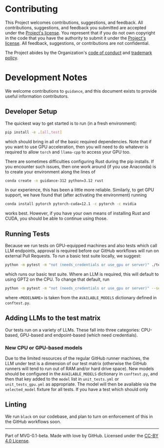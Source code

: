 # Contributing

This Project welcomes contributions, suggestions, and feedback. All contributions, suggestions, and feedback you submitted are accepted under the [Project's license](./LICENSE.md). You represent that if you do not own copyright in the code that you have the authority to submit it under the [Project's license](./LICENSE.md). All feedback, suggestions, or contributions are not confidential.

The Project abides by the Organization's [code of conduct](https://github.com/guidance-ai/governance/blob/main/CODE-OF-CONDUCT.md) and [trademark policy](https://github.com/guidance-ai/governance/blob/main/TRADEMARKS.md).

# Development Notes

We welcome contributions to `guidance`, and this document exists to provide useful information contributors.

## Developer Setup

The quickest way to get started is to run (in a fresh environment):
```bash
pip install -e .[all,test]
```
which should bring in all of the basic required dependencies.
Note that if you want to use GPU acceleration, then you will need to do whatever is required to allow `torch` and `llama-cpp` to access your GPU too.

There are sometimes difficulties configuring Rust during the pip installs.
If you encounter such issues, then one work around (if you use Anaconda) is to create your environment along the lines of
```bash
conda create -n guidance-312 python=3.12 rust
```
In our experience, this has been a little more reliable.
Similarly, to get GPU support, we have found that (after activating the environment) running
```bash
conda install pytorch pytorch-cuda=12.1 -c pytorch -c nvidia
```
works best.
However, if you have your own means of installing Rust and CUDA, you should be able to continue using those.

## Running Tests

Because we run tests on GPU-equipped machines and also tests which call LLM endpoints, approval is required before our GitHub workflows will run on external Pull Requests.
To run a basic test suite locally, we suggest:
```bash
python -m pytest -m "not (needs_credentials or use_gpu or server)" ./tests/
```
which runs our basic test suite.
Where an LLM is required, this will default to using GPT2 on the CPU.
To change that default, run
```bash
python -m pytest -m "not (needs_credentials or use_gpu or server)" --selected_model <MODELNAME> ./tests/
```
where `<MODELNAME>` is taken from the `AVAILABLE_MODELS` dictionary defined in `conftest.py`.

## Adding LLMs to the test matrix

Our tests run on a variety of LLMs.
These fall into three categories: CPU-based, GPU-based and endpoint-based (which need credentials).

### New CPU or GPU-based models

Due to the limited resources of the regular GitHub runner machines, the LLM under test is a dimension of our test matrix (otherwise the GitHub runners will tend to run out of RAM and/or hard drive space).
New models should be configured in the `AVAILABLE_MODELS` dictionary in `conftest.py`, and then that key added to the `model` list in `unit_tests.yml` or `unit_tests_gpu.yml` as appropriate.
The model will then be available via the `selected_model` fixture for all tests.
If you have a test which should only

## Linting

We run `black` on our codebase, and plan to turn on enforcement of this in the GitHub workflows soon.


---
Part of MVG-0.1-beta.
Made with love by GitHub. Licensed under the [CC-BY 4.0 License](https://creativecommons.org/licenses/by-sa/4.0/).
